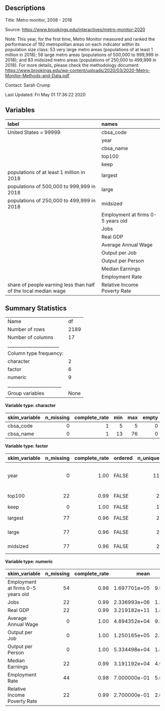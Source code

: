 Descriptions
------------

Title: Metro monitor, 2008 - 2018

Source:
<a href="https://www.brookings.edu/interactives/metro-monitor-2020" class="uri">https://www.brookings.edu/interactives/metro-monitor-2020</a>

Note: This year, for the first time, Metro Monitor measured and ranked
the performance of 192 metropolitan areas on each indicator within its
population size class: 53 very large metro areas (populations of at
least 1 million in 2018); 56 large metro areas (populations of 500,000
to 999,999 in 2018); and 83 midsized metro areas (populations of 250,000
to 499,999 in 2018). For more details, please check the methodology
document:
<a href="https://www.brookings.edu/wp-content/uploads/2020/03/2020-Metro-Monitor-Methods-and-Data.pdf" class="uri">https://www.brookings.edu/wp-content/uploads/2020/03/2020-Metro-Monitor-Methods-and-Data.pdf</a>

Contact: Sarah Crump

Last Updated: Fri May 01 17:36:22 2020

Variables
---------

| label                                                           | names                             |
|:----------------------------------------------------------------|:----------------------------------|
| United States = 99999                                           | cbsa\_code                        |
|                                                                 | year                              |
|                                                                 | cbsa\_name                        |
|                                                                 | top100                            |
|                                                                 | keep                              |
| populations of at least 1 million in 2018                       | largest                           |
| populations of 500,000 to 999,999 in 2018                       | large                             |
| populations of 250,000 to 499,999 in 2018                       | midsized                          |
|                                                                 | Employment at firms 0-5 years old |
|                                                                 | Jobs                              |
|                                                                 | Real GDP                          |
|                                                                 | Average Annual Wage               |
|                                                                 | Output per Job                    |
|                                                                 | Output per Person                 |
|                                                                 | Median Earnings                   |
|                                                                 | Employment Rate                   |
| share of people earning less than half of the local median wage | Relative Income Poverty Rate      |

Summary Statistics
------------------

|                                                  |      |
|:-------------------------------------------------|:-----|
| Name                                             | df   |
| Number of rows                                   | 2189 |
| Number of columns                                | 17   |
| \_\_\_\_\_\_\_\_\_\_\_\_\_\_\_\_\_\_\_\_\_\_\_   |      |
| Column type frequency:                           |      |
| character                                        | 2    |
| factor                                           | 6    |
| numeric                                          | 9    |
| \_\_\_\_\_\_\_\_\_\_\_\_\_\_\_\_\_\_\_\_\_\_\_\_ |      |
| Group variables                                  | None |

**Variable type: character**

| skim\_variable |  n\_missing|  complete\_rate|  min|  max|  empty|  n\_unique|  whitespace|
|:---------------|-----------:|---------------:|----:|----:|------:|----------:|-----------:|
| cbsa\_code     |           0|               1|    5|    5|      0|        197|           0|
| cbsa\_name     |           0|               1|   13|   76|      0|        197|           0|

**Variable type: factor**

| skim\_variable |  n\_missing|  complete\_rate| ordered |  n\_unique| top\_counts                            |
|:---------------|-----------:|---------------:|:--------|----------:|:---------------------------------------|
| year           |           0|            1.00| FALSE   |         11| 200: 199, 200: 199, 201: 199, 201: 199 |
| top100         |          22|            0.99| FALSE   |          2| 1: 2112, 0: 55                         |
| keep           |           0|            1.00| FALSE   |          1| 1: 2189                                |
| largest        |          77|            0.96| FALSE   |          2| 0: 1529, 1: 583                        |
| large          |          77|            0.96| FALSE   |          2| 0: 1496, 1: 616                        |
| midsized       |          77|            0.96| FALSE   |          2| 0: 1199, 1: 913                        |

**Variable type: numeric**

| skim\_variable                    |  n\_missing|  complete\_rate|          mean|            sd|            p0|           p25|           p50|           p75|          p100| hist  |
|:----------------------------------|-----------:|---------------:|-------------:|-------------:|-------------:|-------------:|-------------:|-------------:|-------------:|:------|
| Employment at firms 0-5 years old |          54|            0.98|  1.697701e+05|  9.939780e+05|  5.809000e+03|  1.338100e+04|  2.275700e+04|  5.295250e+04|  1.257763e+07| ▇▁▁▁▁ |
| Jobs                              |          22|            0.99|  2.336993e+06|  1.375028e+07|  6.799522e+04|  1.482374e+05|  2.385609e+05|  5.744420e+05|  1.512215e+08| ▇▁▁▁▁ |
| Real GDP                          |          22|            0.99|  3.219182e+11|  1.868071e+12|  6.899147e+09|  1.679800e+10|  2.769056e+10|  7.585834e+10|  2.010000e+13| ▇▁▁▁▁ |
| Average Annual Wage               |           0|            1.00|  4.894352e+04|  9.388950e+03|  3.235590e+04|  4.348363e+04|  4.713948e+04|  5.202700e+04|  1.333023e+05| ▇▂▁▁▁ |
| Output per Job                    |           0|            1.00|  1.250165e+05|  2.373605e+04|  7.590688e+04|  1.104321e+05|  1.210043e+05|  1.339354e+05|  2.983564e+05| ▇▇▁▁▁ |
| Output per Person                 |           0|            1.00|  5.334498e+04|  1.430236e+04|  2.247838e+04|  4.511831e+04|  5.137086e+04|  5.997035e+04|  1.664393e+05| ▇▇▁▁▁ |
| Median Earnings                   |          22|            0.99|  3.191192e+04|  4.923390e+03|  1.753377e+04|  2.889854e+04|  3.147040e+04|  3.404417e+04|  5.835438e+04| ▁▇▃▁▁ |
| Employment Rate                   |          44|            0.98|  7.000000e-01|  5.000000e-02|  5.500000e-01|  6.700000e-01|  7.000000e-01|  7.300000e-01|  8.500000e-01| ▁▃▇▅▁ |
| Relative Income Poverty Rate      |          22|            0.99|  2.700000e-01|  2.000000e-02|  1.900000e-01|  2.500000e-01|  2.700000e-01|  2.800000e-01|  3.700000e-01| ▁▆▇▁▁ |
